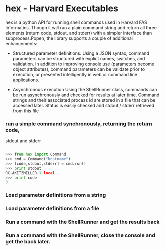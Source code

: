 # hex - Harvard Executables

hex is a python API for running shell commands used in Harvard FAS Informatics.
Though it will run a plain command string and return all three elements
(return code, stdout, and stderr) with a simpler interface than subprocess.Popen,
the library supports a couple of additional enhancements:

* Structured parameter definitions.
Using a JSON syntax, command parameters can be structured with explict names, switches,
and validation.  In addition to improving console use (parameters become object
attributes), command parameters can be validate prior to execution, or presented
intelligently in web or command line applications.

* Asynchronous execution
Using the ShellRunner class, commands can be run asynchronously and checked for
results at later time.  Command strings and their associated process id are stored
in a file that can be accessed later.  Status is easily checked and stdout / stderr
retrieved from this file


### run a simple command synchronously, returning the return code,
stdout and stderr

```python

>>> from hex import Command
>>> cmd = Command("hostname")
>>> [code,stdout,stderr] = cmd.run()
>>> print stdout
RC-AKITZMILLER-1.local
>>> print code
0
```


### Load parameter definitions from a string


### Load parameter definitions from a file


### Run a command with the ShellRunner and get the results back


### Run a command with the ShellRunner, close the console and get the back later.


